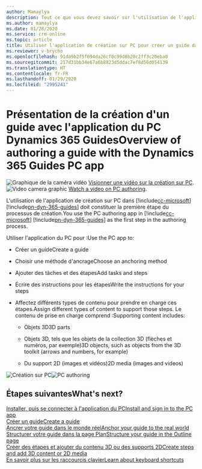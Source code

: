 ```yaml
---
author: Mamaylya
description: Tout ce que vous devez savoir sur l'utilisation de l'application de création sur PC pour créer un guide dans Dynamics 365 Guides.
ms.author: mamaylya
ms.date: 01/28/2020
ms.service: crm-online
ms.topic: article
title: Utiliser l'application de création sur PC pour créer un guide dans Dynamics 365 Guides
ms.reviewer: v-brycho
ms.openlocfilehash: 91da9b2f5f094da26cf0c99d8b20c2ff3c20eba0
ms.sourcegitcommit: 217d31bb34e67a6b8823d5ddac7ef8d56d054139
ms.translationtype: HT
ms.contentlocale: fr-FR
ms.lasthandoff: 01/29/2020
ms.locfileid: "2995241"
---
```

# <a name="overview-of-authoring-a-guide-with-the-dynamics-365-guides-pc-app"></a><span data-ttu-id="d7e78-103">Présentation de la création d'un guide avec l'application du PC Dynamics 365 Guides</span><span class="sxs-lookup"><span data-stu-id="d7e78-103">Overview of authoring a guide with the Dynamics 365 Guides PC app</span></span>

<span data-ttu-id="d7e78-104">![Graphique de la caméra vidéo](media/video-camera.PNG "Graphique de la caméra vidéo") [Visionner une vidéo sur la création sur PC](https://aka.ms/pcauthor).</span><span class="sxs-lookup"><span data-stu-id="d7e78-104">![Video camera graphic](media/video-camera.PNG "Video camera graphic") [Watch a video on PC authoring](https://aka.ms/pcauthor).</span></span>

<span data-ttu-id="d7e78-105">L'utilisation de l'application de création sur PC dans [!include[cc-microsoft](../includes/cc-microsoft.md)] [!include[pn-dyn-365-guides](../includes/pn-dyn-365-guides.md)] doit constituer la première étape du processus de création.</span><span class="sxs-lookup"><span data-stu-id="d7e78-105">You use the PC authoring app in [!include[cc-microsoft](../includes/cc-microsoft.md)] [!include[pn-dyn-365-guides](../includes/pn-dyn-365-guides.md)] as the first step in the authoring process.</span></span> 

<span data-ttu-id="d7e78-106">Utiliser l'application du PC pour :</span><span class="sxs-lookup"><span data-stu-id="d7e78-106">Use the PC app to:</span></span>

- <span data-ttu-id="d7e78-107">Créer un guide</span><span class="sxs-lookup"><span data-stu-id="d7e78-107">Create a guide</span></span>

- <span data-ttu-id="d7e78-108">Choisir une méthode d'ancrage</span><span class="sxs-lookup"><span data-stu-id="d7e78-108">Choose an anchoring method</span></span>

- <span data-ttu-id="d7e78-109">Ajouter des tâches et des étapes</span><span class="sxs-lookup"><span data-stu-id="d7e78-109">Add tasks and steps</span></span>

- <span data-ttu-id="d7e78-110">Écrire des instructions pour les étapes</span><span class="sxs-lookup"><span data-stu-id="d7e78-110">Write the instructions for your steps</span></span>

- <span data-ttu-id="d7e78-111">Affectez différents types de contenu pour prendre en charge ces étapes.</span><span class="sxs-lookup"><span data-stu-id="d7e78-111">Assign different types of content to support those steps.</span></span> <span data-ttu-id="d7e78-112">Le contenu de prise en charge comprend :</span><span class="sxs-lookup"><span data-stu-id="d7e78-112">Supporting content includes:</span></span>

  - <span data-ttu-id="d7e78-113">Objets 3D</span><span class="sxs-lookup"><span data-stu-id="d7e78-113">3D parts</span></span>
  
  - <span data-ttu-id="d7e78-114">Objets 3D, tels que les objets de la collection 3D (flèches et numéros, par exemple)</span><span class="sxs-lookup"><span data-stu-id="d7e78-114">3D objects, such as objects from the 3D toolkit (arrows and numbers, for example)</span></span>
  
  - <span data-ttu-id="d7e78-115">Du support 2D (images et vidéos)</span><span class="sxs-lookup"><span data-stu-id="d7e78-115">2D media (images and videos)</span></span>
  
<span data-ttu-id="d7e78-116">![Création sur PC](media/pc-authoring.PNG "Création sur PC")</span><span class="sxs-lookup"><span data-stu-id="d7e78-116">![PC authoring](media/pc-authoring.PNG "PC authoring")</span></span>

## <a name="whats-next"></a><span data-ttu-id="d7e78-117">Étapes suivantes</span><span class="sxs-lookup"><span data-stu-id="d7e78-117">What's next?</span></span>

[<span data-ttu-id="d7e78-118">Installer, puis se connecter à l'application du PC</span><span class="sxs-lookup"><span data-stu-id="d7e78-118">Install and sign in to the PC app</span></span>](install-sign-in-pc-app.md)<br>
[<span data-ttu-id="d7e78-119">Créer un guide</span><span class="sxs-lookup"><span data-stu-id="d7e78-119">Create a guide</span></span>](create-guide.md)<br>
[<span data-ttu-id="d7e78-120">Ancrer votre guide dans le monde réel</span><span class="sxs-lookup"><span data-stu-id="d7e78-120">Anchor your guide to the real world</span></span>](anchor.md)<br>
[<span data-ttu-id="d7e78-121">Structurer votre guide dans la page Plan</span><span class="sxs-lookup"><span data-stu-id="d7e78-121">Structure your guide in the Outline page</span></span>](structure-guide.md)<br>
[<span data-ttu-id="d7e78-122">Créer des étapes et ajouter du contenu 3D ou des supports 2D</span><span class="sxs-lookup"><span data-stu-id="d7e78-122">Create steps and add 3D content or 2D media</span></span>](create-steps-assign-media.md)<br>
[<span data-ttu-id="d7e78-123">En savoir plus sur les raccourcis clavier</span><span class="sxs-lookup"><span data-stu-id="d7e78-123">Learn about keyboard shortcuts</span></span>](keyboard-shortcuts-pc-app.md)<br>



